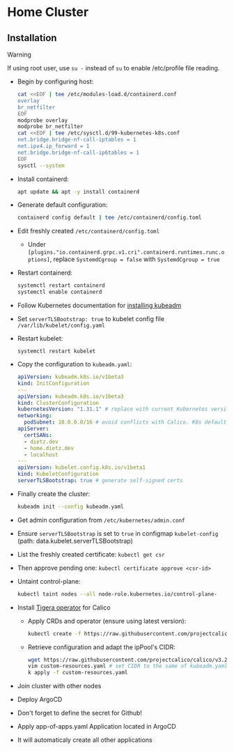 # Home Cluster

## Installation

> [!WARNING]
> If using root user, use `su -` instead of `su` to enable /etc/profile file reading.
- Begin by configuring host:
  ```sh
  cat <<EOF | tee /etc/modules-load.d/containerd.conf 
  overlay 
  br_netfilter
  EOF
  modprobe overlay 
  modprobe br_netfilter
  cat <<EOF | tee /etc/sysctl.d/99-kubernetes-k8s.conf
  net.bridge.bridge-nf-call-iptables = 1
  net.ipv4.ip_forward = 1 
  net.bridge.bridge-nf-call-ip6tables = 1 
  EOF
  sysctl --system
  ```
- Install containerd:
  ```sh
  apt update && apt -y install containerd
  ```
- Generate default configuration:
  ```sh
  containerd config default | tee /etc/containerd/config.toml
  ```
- Edit freshly created `/etc/containerd/config.toml`
  - Under `[plugins."io.containerd.grpc.v1.cri".containerd.runtimes.runc.options]`, replace `SystemdCgroup = false` with `SystemdCgroup = true`
- Restart containerd:
  ```sh
  systemctl restart containerd
  systemctl enable containerd
  ```

- Follow Kubernetes documentation for [installing kubeadm](https://kubernetes.io/docs/setup/production-environment/tools/kubeadm/install-kubeadm/)
- Set `serverTLSBootstrap: true` to kubelet config file `/var/lib/kubelet/config.yaml`
- Restart kubelet:
  ```
  systemctl restart kubelet
  ```
- Copy the configuration to `kubeadm.yaml`:
  ```yaml
  apiVersion: kubeadm.k8s.io/v1beta3
  kind: InitConfiguration
  ---
  apiVersion: kubeadm.k8s.io/v1beta3
  kind: ClusterConfiguration
  kubernetesVersion: "1.31.1" # replace with current Kubernetes version
  networking:
    podSubnet: 10.0.0.0/16 # avoid conflicts with Calico. K8s default: 10.96.0.0/12. Calico default: 192.168.0.0/16
  apiServer:
    certSANs:
    - dietz.dev
    - home.dietz.dev
    - localhost
  ---
  apiVersion: kubelet.config.k8s.io/v1beta1
  kind: KubeletConfiguration
  serverTLSBootstrap: true # generate self-signed certs
  ```
- Finally create the cluster:
  ```sh
  kubeadm init --config kubeadm.yaml
  ```
- Get admin configuration from `/etc/kubernetes/admin.conf`
- Ensure `serverTLSBootstrap` is set to `true` in configmap `kubelet-config` (path: data.kubelet.serverTLSBootstrap)
- List the freshly created certificate: `kubectl get csr`
- Then approve pending one: `kubectl certificate approve <csr-id>`
- Untaint control-plane:
  ```sh
  kubectl taint nodes --all node-role.kubernetes.io/control-plane-
  ```
- Install [Tigera operator](https://docs.tigera.io/calico/latest/getting-started/kubernetes/quickstart) for Calico
  - Apply CRDs and operator (ensure using latest version):
    ```sh
    kubectl create -f https://raw.githubusercontent.com/projectcalico/calico/v3.28.2/manifests/tigera-operator.yaml
    ```
  - Retrieve configuration and adapt the ipPool's CIDR:
    ```sh
    wget https://raw.githubusercontent.com/projectcalico/calico/v3.28.2/manifests/custom-resources.yaml
    vim custom-resources.yaml # set CIDR to the same of kubeadm.yaml file
    k apply -f custom-resources.yaml
    ```
- Join cluster with other nodes
- Deploy ArgoCD
- Don't forget to define the secret for Github!
- Apply app-of-apps.yaml Application located in ArgoCD
- It will automaticaly create all other applications
